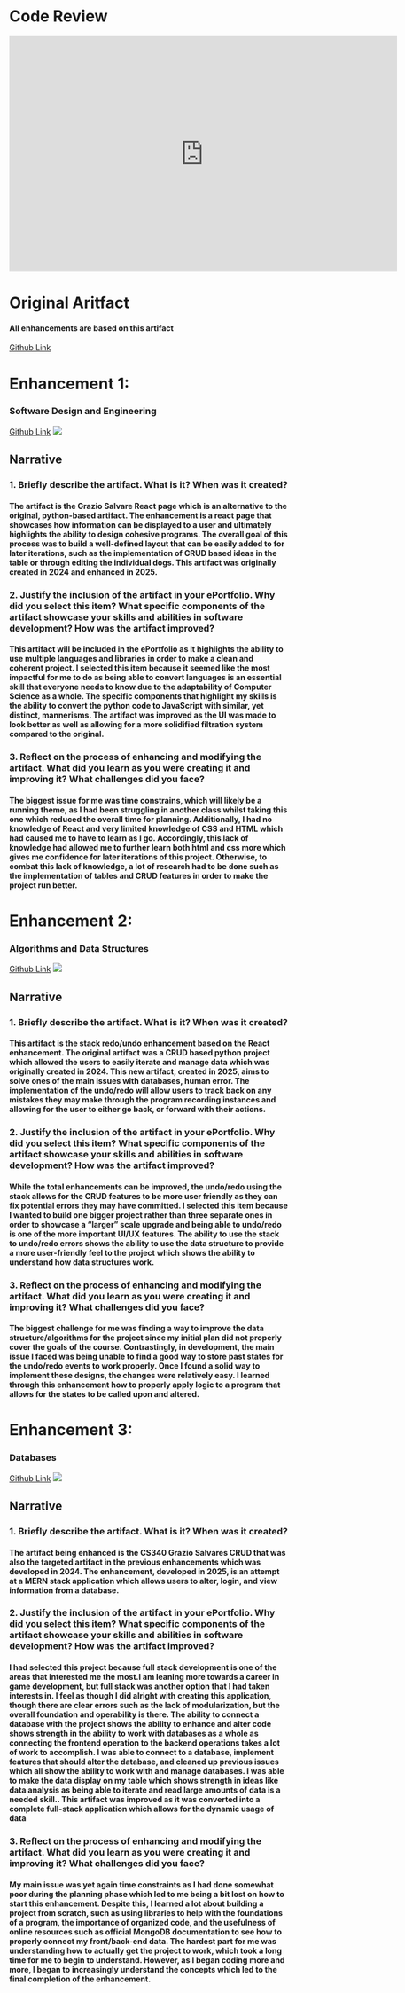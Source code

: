 <div>
        <h1>Code Review</h1>
        <iframe width="700" height="425" src="https://www.youtube.com/embed/Fy_drKCJWU4?si=r0HRbUd_x-LhSVq2" 
                title="YouTube video player" frameborder="0" 
                allow="accelerometer; autoplay; clipboard-write; encrypted-media; gyroscope; picture-in-picture; web-share" 
                referrerpolicy="strict-origin-when-cross-origin" allowfullscreen>
        </iframe>
</div>
<div>
        <h1>Original Aritfact</h1>
        <h4>All enhancements are based on this artifact</h4>
        <a href="https://github.com/averylr25/averylr25.github.io/blob/main/Original-CS340-Artifact-Regier.zip">Github 
                Link</a>
</div>
<div>
        <h1>Enhancement 1:</h1>
        <h3>Software Design and Engineering</h3>
        <a href="https://github.com/averylr25/averylr25.github.io/blob/main/CS499-Enhancement1.zip">Github Link</a>
        <img src="images/enh1.png"></img>
        <h2>Narrative</h2>
        <h3>1.	Briefly describe the artifact. What is it? When was it created?</h3>
        <h4>
                The artifact is the Grazio Salvare React page which is an alternative 
                to the original, python-based artifact. The enhancement is a react page 
                that showcases how information can be displayed to a user and ultimately
                highlights the ability to design cohesive programs. The overall goal of this 
                process was to build a well-defined layout that can be easily added to for later 
                iterations, such as the implementation of CRUD based ideas in the table or through 
                editing the individual dogs. This artifact was originally created in 2024 and 
                enhanced in 2025.
        </h4>
        <h3>2.	Justify the inclusion of the artifact in your ePortfolio. Why did you select 
        this item? What specific components of the artifact showcase your skills and 
        abilities in software development? How was the artifact improved?</h3>
        <h4>
                This artifact will be included in the ePortfolio as it highlights the ability to 
                use multiple languages and libraries in order to make a clean and coherent project.
                I selected this item because it seemed like the most impactful for me to do as 
                being able to convert languages is an essential skill that everyone needs to know 
                due to the adaptability of Computer Science as a whole. The specific components 
                that highlight my skills is the ability to convert the python code to JavaScript 
                with similar, yet distinct, mannerisms. The artifact was improved as the UI was made to look better as well 
                as allowing for a more solidified filtration system compared to the original.
        </h4>
        <h3>3.	Reflect on the process of enhancing and modifying the artifact. What did you learn as you were creating it 
                and improving it? What challenges did you face?</h3>
        <h4>
                The biggest issue for me was time constrains, which will likely be a running theme, as I had been struggling 
                in another class whilst taking this one which 
                reduced the overall time for planning. Additionally, I had no knowledge of React 
                and very limited knowledge of CSS and HTML which had caused me to have to learn as 
                I go. Accordingly, this lack of knowledge had allowed me to further learn both html 
                and css more which gives me confidence for later iterations of this project. 
                Otherwise, to combat this lack of knowledge, a lot of research had to be done such 
                as the implementation of tables and CRUD features in order to make the project run better.</h4>
</div>
<div>
        <h1>Enhancement 2:</h1>
        <h3>Algorithms and Data Structures</h3>
        <a href="https://github.com/averylr25/averylr25.github.io/blob/main/CS499-Enhancement2.zip">Github Link</a>
        <img src="images/enh2.png"></img>
        <h2>Narrative</h2>
        <h3>1.	Briefly describe the artifact. What is it? When was it created?</h3>
        <h4>
                This artifact is the stack redo/undo enhancement based on the React enhancement. The original artifact was a 
                CRUD based python project which allowed the users to easily iterate and manage data which was originally 
                created in 2024. This new artifact, created in 2025, aims to solve ones of the main issues with databases, 
                human error. The implementation of the undo/redo will allow users to track back on any mistakes they may 
                make through the program recording instances and allowing for the user to either go back, or forward with 
                their actions.
        </h4>
        <h3>2.	Justify the inclusion of the artifact in your ePortfolio. Why did you select 
        this item? What specific components of the artifact showcase your skills and 
        abilities in software development? How was the artifact improved?</h3>
        <h4>
                While the total enhancements can be improved, the undo/redo using the stack allows for the CRUD features to 
                be more user friendly as they can fix potential errors they may have committed. I selected this item because 
                I wanted to build one bigger project rather than three separate ones in order to showcase a “larger” scale 
                upgrade and being able to undo/redo is one of the more important UI/UX features. The ability to use the 
                stack to undo/redo errors shows the ability to use the data structure to provide a more user-friendly feel 
                to the project which shows the ability to understand how data structures work. 
        </h4>
        <h3>3.	Reflect on the process of enhancing and modifying the artifact. What did you learn as you were creating it 
                and improving it? What challenges did you face?</h3>
        <h4>
                The biggest challenge for me was finding a way to improve the data structure/algorithms for the project 
                since my initial plan did not properly cover the goals of the course. Contrastingly, in development, the 
                main issue I faced was being unable to find a good way to store past states for the undo/redo events to work 
                properly. Once I found a solid way to implement these designs, the changes were relatively easy. I learned 
                through this enhancement how to properly apply logic to a program that allows for the states to be called 
                upon and altered.
        </h4>
</div>
<div>
        <h1>Enhancement 3:</h1>
        <h3>Databases</h3>
        <a href="https://github.com/averylr25/averylr25.github.io/blob/main/CS499-Enhancement3.zip">Github Link</a>
        <img src="images/enh3.png"></img>
        <h2>Narrative</h2>
        <h3>1.	Briefly describe the artifact. What is it? When was it created?</h3>
        <h4>
                The artifact being enhanced is the CS340 Grazio Salvares CRUD that was also the targeted artifact in the     
                previous enhancements which was developed in 2024. The enhancement, developed in 2025, is an attempt at a 
                MERN stack application which allows users to alter, login, and view information from a database.
        </h4>
        <h3>2.	Justify the inclusion of the artifact in your ePortfolio. Why did you select 
        this item? What specific components of the artifact showcase your skills and 
        abilities in software development? How was the artifact improved?</h3>
        <h4>
                I had selected this project because full stack development is one of the areas that interested me the most.I 
                am leaning more towards a career in game development, but full stack was another option that I had taken 
                interests in. I feel as though I did alright with creating this application, though there are clear errors 
                such as the lack of modularization, but the overall foundation and operability is there. The ability to 
                connect a database with the project shows the ability to enhance and alter code shows strength in the 
                ability to work with databases as a whole as connecting the frontend operation to the backend operations 
                takes a lot of work to accomplish. I was able to connect to a database, implement features that should alter 
                the database, and cleaned up previous issues which all show the ability to work with and manage databases. I 
                was able to make the data display on my table which shows strength in ideas like data analysis as being able 
                to iterate and read large amounts of data is a needed skill.. This artifact was improved as it was converted 
                into a complete full-stack application which allows for the dynamic usage of data 
        </h4>
        <h3>3.	Reflect on the process of enhancing and modifying the artifact. What did you learn as you were creating it 
                and improving it? What challenges did you face?</h3>
        <h4>
                My main issue was yet again time constraints as I had done somewhat poor during the planning phase which led 
                to me being a bit lost on how to start this enhancement. Despite this, I learned a lot about building a 
                project from scratch, such as using libraries to help with the foundations of a program, the importance of 
                organized code, and the usefulness of online resources such as official MongoDB documentation to see how to 
                properly connect my front/back-end data. The hardest part for me was understanding how to actually get the 
                project to work, which took a long time for me to begin to understand. However, as I began coding more and 
                more, I began to increasingly understand the concepts which led to the final completion of the enhancement.
        </h4>
</div>
